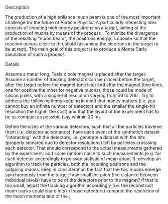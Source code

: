 Description

The production of a high brillance muon beam is one of the most important challenge for the future of Particle Physics. A particularly interesting idea consists of shooting high energy positrons on a target, aiming at the production of muons by means of the process . To mimize the divergence of the resulting "muon beam", the positrons energy is chosen so that the reaction occurs close to threshold (assuming the electrons in the target to be at rest). The main goal of this project is to produce a Monte Carlo simulation of such a process.

Details

Assume a  meter long,  Tesla dipole magnet is placed after the target. Assume a number of tracking detectors can be placed before the target, after the target before the magnet (one line) and after the magnet (two lines, one for positive the other for negative muons); those could be made of silicon pixels, with a single-hit resolution varying from 50 to 200 .
Try to address the following items keeping in mind that money matters (i.e. you cannot buy an infinite number of detectors and the smaller the single-hit resolution the higher the cost) and that the layout of the experiment has to be as compact as possible (say whithin 20 m).

Define the sizes of the various detectors, such that all the particles traverse them (i.e.  detector acceptance);
have each event of the synthetich dataset "interacting" with the detectors, i.e. generate a dataset with the hits (properly smeared due to detector resolutions) left by particles crosssing each detector. That should correspond to the actual measurments gathered by the experiment;
add some random noise to such measurements (e.g. for each detector accordingly to poisson statistic of mean about 1);
develop an algorithm to track the particles, both the incoming positrons and the outgoing muons.
keep in consideration the fact that the two muons emerge synchronously from the target: how small the pitch (the distance between individual pixels) have to be of the detectors prior to the magnet? If that is too small, adjust the tracking algorithm accordingly (i.e. the reconstruct muon tracks could share hits in those detectors)
compute the resolution of the muon momenta and of the ;
